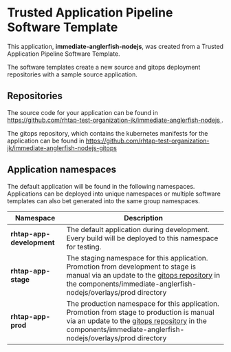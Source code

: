 # Trusted Application Pipeline Software Template

This application, **immediate-anglerfish-nodejs**, was created from a Trusted Application Pipeline Software Template.

The software templates create a new source and gitops deployment repositories with a sample source application. 

## Repositories

The source code for your application can be found in [https://github.com/rhtap-test-organization-jk/immediate-anglerfish-nodejs ](https://github.com/rhtap-test-organization-jk/immediate-anglerfish-nodejs ).
 
The gitops repository, which contains the kubernetes manifests for the application can be found in 
[https://github.com/rhtap-test-organization-jk/immediate-anglerfish-nodejs-gitops ](https://github.com/rhtap-test-organization-jk/immediate-anglerfish-nodejs-gitops ) 

## Application namespaces 

The default application will be found in the following namespaces. Applications can be deployed into unique namespaces or multiple software templates can also bet generated into the same group namespaces.  

|  Namespace   |  Description   |  
| -------- | -------- |   
| **rhtap-app-development** | The default application during development. Every build will be deployed to this namespace for testing. | 
| **rhtap-app-stage** | The staging namespace for this application. Promotion from development to stage is manual via an update to the [gitops repository](https://github.com/rhtap-test-organization-jk/immediate-anglerfish-nodejs-gitops ) in the components/immediate-anglerfish-nodejs/overlays/prod directory |  
| **rhtap-app-prod** | The production namespace for this application. Promotion from stage to production is manual via an update to the [gitops repository](https://github.com/rhtap-test-organization-jk/immediate-anglerfish-nodejs-gitops ) in the components/immediate-anglerfish-nodejs/overlays/prod directory | 